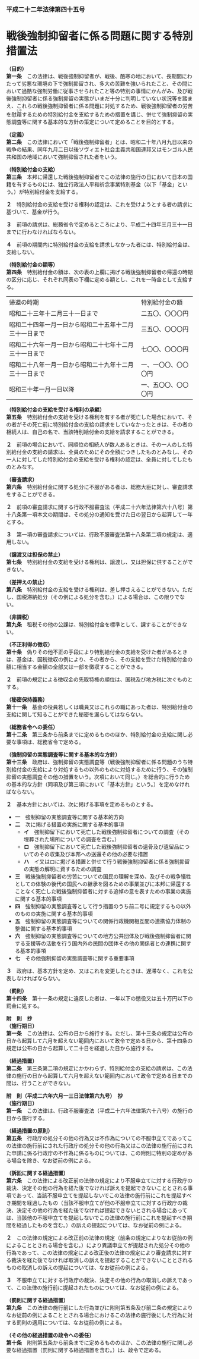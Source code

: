 ### 平成二十二年法律第四十五号  
# 戦後強制抑留者に係る問題に関する特別措置法  
  
**（目的）**  
**第一条**　この法律は、戦後強制抑留者が、戦後、酷寒の地において、長期間にわたって劣悪な環境の下で強制抑留され、多大の苦難を強いられたこと、その間において過酷な強制労働に従事させられたこと等の特別の事情にかんがみ、及び戦後強制抑留者に係る強制抑留の実態がいまだ十分に判明していない状況等を踏まえ、これらの戦後強制抑留者に係る問題に対処するため、戦後強制抑留者の労苦を慰<ruby>藉<rt>しや</rt></ruby>するための特別給付金を支給するための措置を講じ、併せて強制抑留の実態調査等に関する基本的な方針の策定について定めることを目的とする。  
  
**（定義）**  
**第二条**　この法律において「戦後強制抑留者」とは、昭和二十年八月九日以来の戦争の結果、同年九月二日以後ソヴィエト社会主義共和国連邦又はモンゴル人民共和国の地域において強制抑留された者をいう。  
  
**（特別給付金の支給）**  
**第三条**　本邦に帰還した戦後強制抑留者でこの法律の施行の日において日本の国籍を有するものには、独立行政法人平和祈念事業特別基金（以下「基金」という。）が特別給付金を支給する。  
  
**２**　特別給付金の支給を受ける権利の認定は、これを受けようとする者の請求に基づいて、基金が行う。  
  
**３**　前項の請求は、総務省令で定めるところにより、平成二十四年三月三十一日までに行わなければならない。  
  
**４**　前項の期間内に特別給付金の支給を請求しなかった者には、特別給付金は、支給しない。  
  
**（特別給付金の額等）**  
**第四条**　特別給付金の額は、次の表の上欄に掲げる戦後強制抑留者の帰還の時期の区分に応じ、それぞれ同表の下欄に定める額とし、これを一時金として支給する。  

|||  
| --- | --- |  
|帰還の時期|特別給付金の額|  
|昭和二十三年十二月三十一日まで|二五〇、〇〇〇円|  
|昭和二十四年一月一日から昭和二十五年十二月三十一日まで|三五〇、〇〇〇円|  
|昭和二十六年一月一日から昭和二十七年十二月三十一日まで|七〇〇、〇〇〇円|  
|昭和二十八年一月一日から昭和二十九年十二月三十一日まで|一、一〇〇、〇〇〇円|  
|昭和三十年一月一日以降|一、五〇〇、〇〇〇円|  
  
  
**（特別給付金の支給を受ける権利の承継）**  
**第五条**　特別給付金の支給を受ける権利を有する者が死亡した場合において、その者がその死亡前に特別給付金の支給の請求をしていなかったときは、その者の相続人は、自己の名で、当該特別給付金の支給を請求することができる。  
  
**２**　前項の場合において、同順位の相続人が数人あるときは、その一人のした特別給付金の支給の請求は、全員のためにその全額につきしたものとみなし、その一人に対してした特別給付金の支給を受ける権利の認定は、全員に対してしたものとみなす。  
  
**（審査請求）**  
**第六条**　特別給付金に関する処分に不服がある者は、総務大臣に対し、審査請求をすることができる。  
  
**２**　前項の審査請求に関する行政不服審査法（平成二十六年法律第六十八号）第十八条第一項本文の期間は、その処分の通知を受けた日の翌日から起算して一年とする。  
  
**３**　第一項の審査請求については、行政不服審査法第十八条第二項の規定は、適用しない。  
  
**（譲渡又は担保の禁止）**  
**第七条**　特別給付金の支給を受ける権利は、譲渡し、又は担保に供することができない。  
  
**（差押えの禁止）**  
**第八条**　特別給付金の支給を受ける権利は、差し押さえることができない。ただし、国税滞納処分（その例による処分を含む。）による場合は、この限りでない。  
  
**（非課税）**  
**第九条**　租税その他の公課は、特別給付金を標準として、課することができない。  
  
**（不正利得の徴収）**  
**第十条**　偽りその他不正の手段により特別給付金の支給を受けた者があるときは、基金は、国税徴収の例により、その者から、その支給を受けた特別給付金の額に相当する金額の全部又は一部を徴収することができる。  
  
**２**　前項の規定による徴収金の先取特権の順位は、国税及び地方税に次ぐものとする。  
  
**（秘密保持義務）**  
**第十一条**　基金の役員若しくは職員又はこれらの職にあった者は、特別給付金の支給に関して知ることができた秘密を漏らしてはならない。  
  
**（総務省令への委任）**  
**第十二条**　第三条から前条までに定めるもののほか、特別給付金の支給に関し必要な事項は、総務省令で定める。  
  
**（強制抑留の実態調査等に関する基本的な方針）**  
**第十三条**　政府は、強制抑留の実態調査等（戦後強制抑留者に係る問題のうち特別給付金の支給により対処するもの以外のものに対処するために行う、その強制抑留の実態調査その他の措置をいう。次項において同じ。）を総合的に行うための基本的な方針（同項及び第三項において「基本方針」という。）を定めなければならない。  
  
**２**　基本方針においては、次に掲げる事項を定めるものとする。  
* **一**　強制抑留の実態調査等に関する基本的方向  
* **二**　次に掲げる措置の実施に関する基本的事項  
	* **イ**　強制抑留下において死亡した戦後強制抑留者についての調査（その埋葬された場所についての調査を含む。）  
	* **ロ**　強制抑留下において死亡した戦後強制抑留者の遺骨及び遺留品についてのその収集及び本邦への送還その他の必要な措置  
	* **ハ**　イ又はロに掲げる措置と併せて行う戦後強制抑留者に係る強制抑留の実態の解明に資するための調査  
* **三**　戦後強制抑留者の労苦についての国民の理解を深め、及びその戦争犠牲としての体験の後代の国民への継承を図るための事業並びに本邦に帰還することなく死亡した戦後強制抑留者に対する追悼の意を表すための事業の実施に関する基本的事項  
* **四**　強制抑留の実態調査等として行う措置のうち前二号に規定するもの以外のものの実施に関する基本的事項  
* **五**　強制抑留の実態調査等についての関係行政機関相互間の連携協力体制の整備に関する基本的事項  
* **六**　強制抑留の実態調査等についての地方公共団体及び戦後強制抑留者に関する支援等の活動を行う国内外の民間の団体その他の関係者との連携に関する基本的事項  
* **七**　その他強制抑留の実態調査等に関する重要事項  
  
**３**　政府は、基本方針を定め、又はこれを変更したときは、遅滞なく、これを公表しなければならない。  
  
**（罰則）**  
**第十四条**　第十一条の規定に違反した者は、一年以下の懲役又は五十万円以下の罰金に処する。  
  
**附　則　抄**  
**（施行期日）**  
**第一条**　この法律は、公布の日から施行する。ただし、第十三条の規定は公布の日から起算して六月を超えない範囲内において政令で定める日から、第十四条の規定は公布の日から起算して二十日を経過した日から施行する。  
  
**（経過措置）**  
**第二条**　第三条第二項の規定にかかわらず、特別給付金の支給の請求は、この法律の施行の日から起算して六月を超えない範囲内において政令で定める日までの間は、行うことができない。  
  
**附　則（平成二六年六月一三日法律第六九号）　抄**  
**（施行期日）**  
**第一条**　この法律は、行政不服審査法（平成二十六年法律第六十八号）の施行の日から施行する。  
  
**（経過措置の原則）**  
**第五条**　行政庁の処分その他の行為又は不作為についての不服申立てであってこの法律の施行前にされた行政庁の処分その他の行為又はこの法律の施行前にされた申請に係る行政庁の不作為に係るものについては、この附則に特別の定めがある場合を除き、なお従前の例による。  
  
**（訴訟に関する経過措置）**  
**第六条**　この法律による改正前の法律の規定により不服申立てに対する行政庁の裁決、決定その他の行為を経た後でなければ訴えを提起できないこととされる事項であって、当該不服申立てを提起しないでこの法律の施行前にこれを提起すべき期間を経過したもの（当該不服申立てが他の不服申立てに対する行政庁の裁決、決定その他の行為を経た後でなければ提起できないとされる場合にあっては、当該他の不服申立てを提起しないでこの法律の施行前にこれを提起すべき期間を経過したものを含む。）の訴えの提起については、なお従前の例による。  
  
**２**　この法律の規定による改正前の法律の規定（前条の規定によりなお従前の例によることとされる場合を含む。）により異議申立てが提起された処分その他の行為であって、この法律の規定による改正後の法律の規定により審査請求に対する裁決を経た後でなければ取消しの訴えを提起することができないこととされるものの取消しの訴えの提起については、なお従前の例による。  
  
**３**　不服申立てに対する行政庁の裁決、決定その他の行為の取消しの訴えであって、この法律の施行前に提起されたものについては、なお従前の例による。  
  
**（罰則に関する経過措置）**  
**第九条**　この法律の施行前にした行為並びに附則第五条及び前二条の規定によりなお従前の例によることとされる場合におけるこの法律の施行後にした行為に対する罰則の適用については、なお従前の例による。  
  
**（その他の経過措置の政令への委任）**  
**第十条**　附則第五条から前条までに定めるもののほか、この法律の施行に関し必要な経過措置（罰則に関する経過措置を含む。）は、政令で定める。  
  
